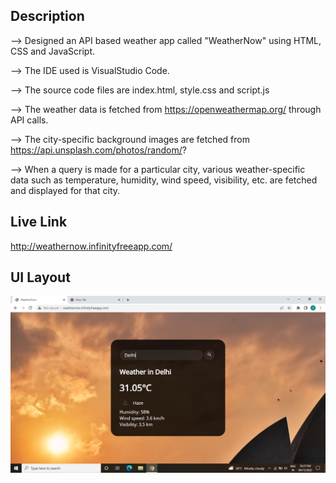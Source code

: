 ## Description

--> Designed an API based weather app called "WeatherNow" using HTML, CSS and JavaScript.

--> The IDE used is VisualStudio Code.

--> The source code files are index.html, style.css and script.js

--> The weather data is fetched from https://openweathermap.org/ through API calls.

--> The city-specific background images are fetched from https://api.unsplash.com/photos/random/?

--> When a query is made for a particular city, various weather-specific data such as temperature, humidity, wind speed, visibility, etc. are fetched and displayed for that city.

## Live Link
http://weathernow.infinityfreeapp.com/

## UI Layout
![image](images/UI_Layout.png)

